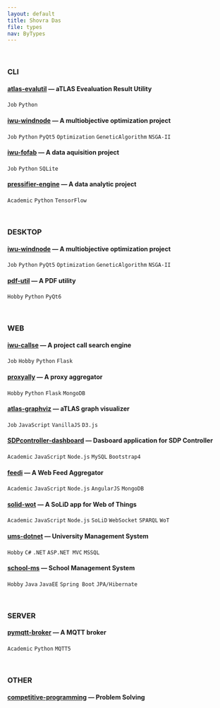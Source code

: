 ```yaml
---
layout: default
title: Shovra Das
file: types
nav: ByTypes
---
```


<br>


### CLI

#### [atlas-evalutil](https://github.com/shovradas/atlas-evalutil) &#8212; aTLAS Evealuation Result Utility

`Job` `Python`  

#### [iwu-windnode](https://github.com/shovradas/windnode-demonstrator) &#8212; A multiobjective optimization project

`Job` `Python` `PyQt5` `Optimization` `GeneticAlgorithm` `NSGA-II`

#### [iwu-fofab](https://github.com/shovradas/iwu-fofab) &#8212; A data aquisition project

`Job` `Python` `SQLite` 

#### [pressifier-engine](https://github.com/binuv-tuc/pressifier-engine) &#8212; A data analytic project

`Academic` `Python` `TensorFlow` 


<br>


### DESKTOP

#### [iwu-windnode](https://github.com/shovradas/windnode-demonstrator) &#8212; A multiobjective optimization project

`Job` `Python` `PyQt5` `Optimization` `GeneticAlgorithm` `NSGA-II`

#### [pdf-util](https://github.com/shovradas/pdf-util) &#8212; A PDF utility

`Hobby` `Python` `PyQt6` 


<br>


### WEB

#### [iwu-callse](https://github.com/shovradas/iwu-callse) &#8212; A project call search engine

`Job` `Hobby` `Python` `Flask` 

#### [proxyally](https://github.com/shovradas/proxyally) &#8212; A proxy aggregator

`Hobby` `Python` `Flask` `MongoDB` 

#### [atlas-graphviz](https://github.com/shovradas/atlas-graphviz) &#8212; aTLAS graph visualizer

`Job` `JavaScript` `VanillaJS` `D3.js` 

#### [SDPcontroller-dashboard](https://github.com/shovradas/SDPcontroller-dashboard) &#8212; Dasboard application for SDP Controller

`Academic` `JavaScript` `Node.js` `MySQL` `Bootstrap4` 

#### [feedi](https://github.com/shovradas/feedi) &#8212; A Web Feed Aggregator

`Academic` `JavaScript` `Node.js` `AngularJS` `MongoDB` 

#### [solid-wot](https://github.com/shovradas/solid-wot) &#8212; A SoLiD app for Web of Things

`Academic` `JavaScript` `Node.js` `SoLiD` `WebSocket` `SPARQL` `WoT`

#### [ums-dotnet](https://github.com/shovradas/ums-dotnet) &#8212; University Management System

`Hobby` `C#` `.NET` `ASP.NET MVC` `MSSQL` 

#### [school-ms](https://github.com/shovradas/school-ms) &#8212; School Management System

`Hobby` `Java` `JavaEE` `Spring Boot` `JPA/Hibernate` 


<br>


### SERVER

#### [pymqtt-broker](https://github.com/shovradas/pymqtt-broker) &#8212; A MQTT broker

`Academic` `Python`  `MQTT5`


<br>


### OTHER

#### [competitive-programming](https://github.com/shovradas/competitive-programming) &#8212; Problem Solving

 